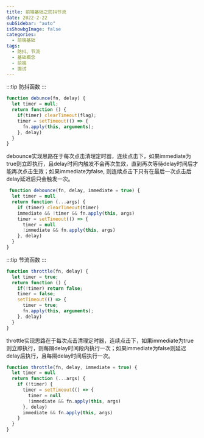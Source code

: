 ```yaml
---
title: 前端基础之防抖节流
date: 2022-2-22
subSidebar: "auto"
isShowbgImage: false
categories:
  - 前端基础
tags: 
  - 防抖、节流
  - 基础概念
  - 前端
  - 面试
---
```

:::tip
防抖函数
:::
```js
function debunce(fn, delay) {
  let timer = null;
  return function () {
    if(timer) clearTimeout(flag);
    timer = setTimeout(() => {
      fn.apply(this, arguments);
    }, delay)
  }
}
 ```
debounce实现思路在于每次点击清理定时器，连续点击下，如果immediate为true则立即执行，且delay时间内触发不会再次生效，直到再次等待delay时间后才能再次点击生效；如果immediate为false, 则连续点击下只有在最后一次点击后delay延迟后只会触发一次。
```js
 function debounce(fn, delay, immediate = true) {
  let timer = null
  return function (...args) {
    if (timer) clearTimeout(timer)
    immediate && !timer && fn.apply(this, args)
    timer = setTimeout(() => {
      timer = null
      !immediate && fn.apply(this, args)
    }, delay)
  }
}
```
:::tip
节流函数
:::
```js
function throttle(fn, delay) {
  let timer = true;
  return function () {
    if(!timer) return false;
    timer = false;
    setTimeout(() => {
      timer = true;
      fn.apply(this, arguments);
    }, delay)
  }
}
```
throttle实现思路在于每次点击清理定时器，连续点击下，如果immediate为true则立即执行，则每隔delay时间段内执行一次；如果immediate为false则延迟delay后执行，且每隔delay时间后执行一次。
```js
function throttle(fn, delay, immediate = true) {
  let timer = null
  return function (...args) {
    if (!timer) {
      timer = setTimeout(() => {
        timer = null
        !immediate && fn.apply(this, args)
      }, delay)
      immediate && fn.apply(this, args)
    }
  }
}
```